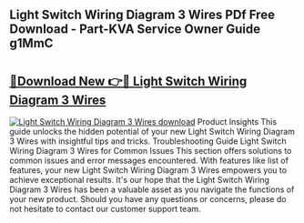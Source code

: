 ## Light Switch Wiring Diagram 3 Wires PDf Free Download - Part-KVA Service Owner Guide g1MmC

# <h2><a href="http://dfs97xb.blite.top/?on=Light+Switch+Wiring+Diagram+3+Wires">🔗Download New 👉🔴 Light Switch Wiring Diagram 3 Wires</a></h2>

[![Light Switch Wiring Diagram 3 Wires download](https://i.imgur.com/lujVjoI.png)](http://dfs97xb.blite.top/?on=Light+Switch+Wiring+Diagram+3+Wires)
Product Insights This guide unlocks the hidden potential of your new Light Switch Wiring Diagram 3 Wires with insightful tips and tricks. Troubleshooting Guide Light Switch Wiring Diagram 3 Wires for Common Issues This section offers solutions to common issues and error messages encountered. With features like list of features, your new Light Switch Wiring Diagram 3 Wires empowers you to achieve exceptional results. It's our hope that the Light Switch Wiring Diagram 3 Wires has been a valuable asset as you navigate the functions of your new product. Should you have any questions or concerns, please do not hesitate to contact our customer support team.
